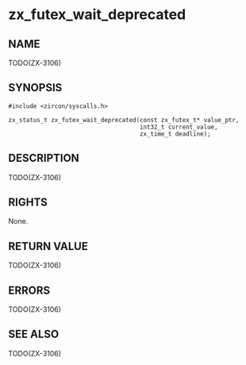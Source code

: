 # zx_futex_wait_deprecated

## NAME

<!-- Updated by update-docs-from-abigen, do not edit. -->

TODO(ZX-3106)

## SYNOPSIS

<!-- Updated by update-docs-from-abigen, do not edit. -->

```
#include <zircon/syscalls.h>

zx_status_t zx_futex_wait_deprecated(const zx_futex_t* value_ptr,
                                     int32_t current_value,
                                     zx_time_t deadline);
```

## DESCRIPTION

TODO(ZX-3106)

## RIGHTS

<!-- Updated by update-docs-from-abigen, do not edit. -->

None.

## RETURN VALUE

TODO(ZX-3106)

## ERRORS

TODO(ZX-3106)

## SEE ALSO


TODO(ZX-3106)
